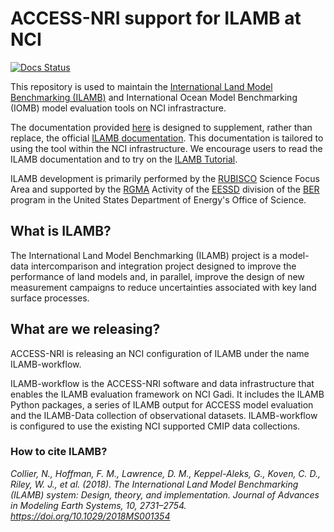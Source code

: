 # ACCESS-NRI support for ILAMB at NCI

[![Docs Status](https://readthedocs.org/projects/ilamb-workflow/badge/?version=latest)](https://ilamb-workflow.readthedocs.io/en/latest/?badge=latest)

This repository is used to maintain the [International Land Model Benchmarking (ILAMB)](https://www.ilamb.org) and International Ocean Model Benchmarking (IOMB) model evaluation tools on NCI infrastracture.

The documentation provided [here](https://ilamb-workflow.readthedocs.io/) is designed to supplement, rather than replace, the official [ILAMB documentation](https://www.ilamb.org/doc/). This documentation is tailored to using the tool within the NCI infrastructure. We encourage users to read the ILAMB documentation and to
try on the [ILAMB Tutorial](https://www.ilamb.org/doc/tutorial.html).

ILAMB development is primarily performed by the [RUBISCO](https://www.bgc-feedbacks.org/) Science Focus Area and supported by the [RGMA](https://climatemodeling.science.energy.gov/program-area/regional-global-model-analysis) Activity of the [EESSD](https://science.osti.gov/ber/Research/eessd) division of the [BER](https://science.osti.gov/ber) program in the United States Department of Energy's Office of Science.

## What is ILAMB? 

The International Land Model Benchmarking (ILAMB) project is a model-data intercomparison and integration project designed to improve the performance of land models and, in parallel, improve the design of new measurement campaigns to reduce uncertainties associated with key land surface processes. 

## What are we releasing? 

ACCESS-NRI is releasing an NCI configuration of ILAMB under the name ILAMB-workflow.  

ILAMB-workflow is the ACCESS-NRI software and data infrastructure that enables the ILAMB evaluation framework on NCI Gadi. It includes the ILAMB Python packages, a series of ILAMB output for ACCESS model evaluation and the ILAMB-Data collection of observational datasets. ILAMB-workflow is configured to use the existing NCI supported CMIP data collections. 


### How to cite ILAMB?

*Collier, N., Hoffman, F. M., Lawrence, D. M., Keppel-Aleks, G., Koven, C. D., Riley, W. J., et al. (2018). The International Land Model Benchmarking (ILAMB) system: Design, theory, and implementation. Journal of Advances in Modeling Earth Systems, 10, 2731–2754. https://doi.org/10.1029/2018MS001354*